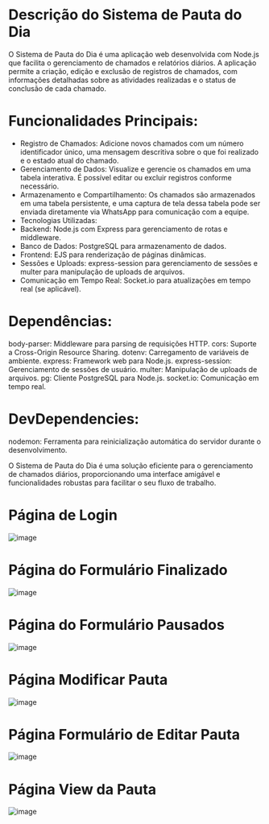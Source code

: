 # Descrição do Sistema de Pauta do Dia
O Sistema de Pauta do Dia é uma aplicação web desenvolvida com Node.js que facilita o gerenciamento de chamados e relatórios diários.
A aplicação permite a criação, edição e exclusão de registros de chamados, com informações detalhadas sobre as atividades realizadas e o status de conclusão de cada chamado.

# Funcionalidades Principais:
  * Registro de Chamados: Adicione novos chamados com um número identificador único, uma mensagem descritiva sobre o que foi realizado e o estado atual do chamado.
  * Gerenciamento de Dados: Visualize e gerencie os chamados em uma tabela interativa. É possível editar ou excluir registros conforme necessário.
  * Armazenamento e Compartilhamento: Os chamados são armazenados em uma tabela persistente, e uma captura de tela dessa tabela pode ser enviada diretamente via WhatsApp para comunicação com a equipe.
  * Tecnologias Utilizadas:
  * Backend: Node.js com Express para gerenciamento de rotas e middleware.
  * Banco de Dados: PostgreSQL para armazenamento de dados.
  * Frontend: EJS para renderização de páginas dinâmicas.
  * Sessões e Uploads: express-session para gerenciamento de sessões e multer para manipulação de uploads de arquivos.
  * Comunicação em Tempo Real: Socket.io para atualizações em tempo real (se aplicável).

# Dependências:
body-parser: Middleware para parsing de requisições HTTP.
cors: Suporte a Cross-Origin Resource Sharing.
dotenv: Carregamento de variáveis de ambiente.
express: Framework web para Node.js.
express-session: Gerenciamento de sessões de usuário.
multer: Manipulação de uploads de arquivos.
pg: Cliente PostgreSQL para Node.js.
socket.io: Comunicação em tempo real.

# DevDependencies:
nodemon: Ferramenta para reinicialização automática do servidor durante o desenvolvimento.

O Sistema de Pauta do Dia é uma solução eficiente para o gerenciamento de chamados diários, proporcionando uma interface amigável e funcionalidades robustas para facilitar o seu fluxo de trabalho.

# Página de Login
![image](https://github.com/user-attachments/assets/1929a8a6-f932-4543-a662-4e5739688564)

# Página do Formulário Finalizado
![image](https://github.com/user-attachments/assets/e883b8d0-6a20-4d41-9d7f-0b08276613e2)

# Página do Formulário Pausados
![image](https://github.com/user-attachments/assets/d6b6956c-871e-452a-aa0c-67ce034bbad9)

# Página Modificar Pauta
![image](https://github.com/user-attachments/assets/99e40a07-af56-4c2c-ae0a-ba9ba09bec2a)

# Página Formulário de Editar Pauta
![image](https://github.com/user-attachments/assets/b8cbc75b-488e-4099-a1e6-150dd6496d90)

# Página View da Pauta
![image](https://github.com/user-attachments/assets/95d5f9fa-033a-44a4-8d6d-090a0a4967ca)
